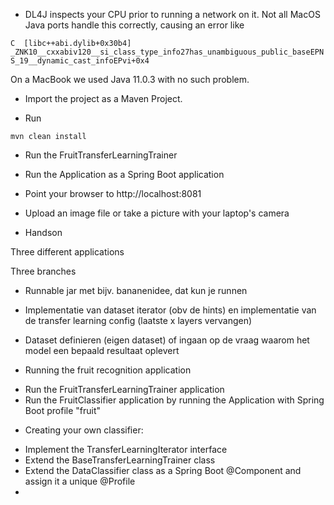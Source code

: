 
* DL4J inspects your CPU prior to running a network on it. Not all MacOS Java ports handle this correctly, causing
an error like 

````C  [libc++abi.dylib+0x30b4]  _ZNK10__cxxabiv120__si_class_type_info27has_unambiguous_public_baseEPNS_19__dynamic_cast_infoEPvi+0x4````

On a MacBook we used Java 11.0.3 with no such problem.

* Import the project as a Maven Project.

* Run 

````mvn clean install````

* Run the FruitTransferLearningTrainer

* Run the Application as a Spring Boot application

* Point your browser to http://localhost:8081

* Upload an image file or take a picture with your laptop's camera

* Handson

Three different applications

Three branches 

- Runnable jar met bijv. bananenidee, dat kun je runnen

- Implementatie van dataset iterator (obv de hints) en implementatie van de transfer learning config (laatste x layers vervangen)

- Dataset definieren (eigen dataset) of ingaan op de vraag waarom het model een bepaald resultaat oplevert



* Running the fruit recognition application
- Run the FruitTransferLearningTrainer application
- Run the FruitClassifier application by running the Application with Spring Boot profile "fruit"


* Creating your own classifier:
- Implement the TransferLearningIterator interface
- Extend the BaseTransferLearningTrainer class  
- Extend the DataClassifier class as a Spring Boot @Component and assign it a unique @Profile 
- 
